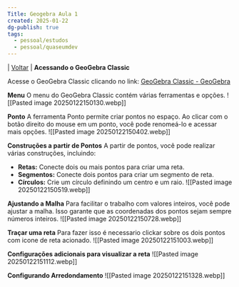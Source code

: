 ```yaml
---
Title: Geogebra Aula 1
created: 2025-01-22
dg-publish: true
tags:
  - pessoal/estudos
  - pessoal/quaseumdev
---
```

| [Voltar](index) |
**Acessando o GeoGebra Classic**

Acesse o GeoGebra Classic clicando no link:
[GeoGebra Classic - GeoGebra](https://www.geogebra.org/classic)

**Menu**
O menu do GeoGebra Classic contém várias ferramentas e opções.
![[Pasted image 20250122150130.webp]]

**Ponto**
A ferramenta Ponto permite criar pontos no espaço. Ao clicar com o botão direito do mouse em um ponto, você pode renomeá-lo e acessar mais opções.
![[Pasted image 20250122150402.webp]]

**Construções a partir de Pontos**
A partir de pontos, você pode realizar várias construções, incluindo:
* **Retas:** Conecte dois ou mais pontos para criar uma reta.
* **Segmentos:** Conecte dois pontos para criar um segmento de reta.
* **Círculos:** Crie um círculo definindo um centro e um raio.
![[Pasted image 20250122150519.webp]]

**Ajustando a Malha**
Para facilitar o trabalho com valores inteiros, você pode ajustar a malha. Isso garante que as coordenadas dos pontos sejam sempre números inteiros.
![[Pasted image 20250122150728.webp]]

**Traçar uma reta**
Para fazer isso é necessario clickar sobre os dois pontos com icone de reta acionado.
![[Pasted image 20250122151003.webp]]

**Configurações adicionais para visualizar a reta**
![[Pasted image 20250122151112.webp]]

**Configurando Arredondamento**
![[Pasted image 20250122151328.webp]]
